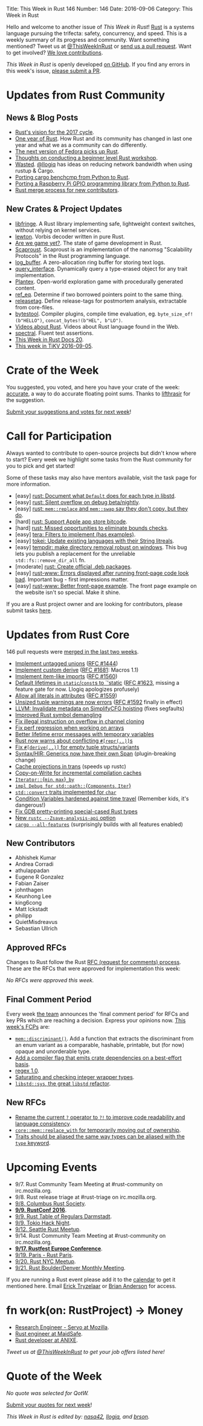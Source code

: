 Title: This Week in Rust 146
Number: 146
Date: 2016-09-06
Category: This Week in Rust

Hello and welcome to another issue of *This Week in Rust*!
[Rust](http://rust-lang.org) is a systems language pursuing the trifecta: safety, concurrency, and speed.
This is a weekly summary of its progress and community.
Want something mentioned? Tweet us at [@ThisWeekInRust](https://twitter.com/ThisWeekInRust) or [send us a pull request](https://github.com/cmr/this-week-in-rust).
Want to get involved? [We love contributions](https://github.com/rust-lang/rust/blob/master/CONTRIBUTING.md).

*This Week in Rust* is openly developed [on GitHub](https://github.com/cmr/this-week-in-rust).
If you find any errors in this week's issue, [please submit a PR](https://github.com/cmr/this-week-in-rust/pulls).

# Updates from Rust Community

## News & Blog Posts

* [Rust's vision for the 2017 cycle](https://internals.rust-lang.org/t/setting-our-vision-for-the-2017-cycle/3958).
* [One year of Rust](https://mgattozzi.github.io/2016/08/30/1-year-of-rust.html). How Rust and its community has changed in last one year and what we as a community can do differently.
* [The next version of Fedora picks up Rust](http://www.infoworld.com/article/3114475/open-source-tools/the-next-version-of-fedora-picks-up-rust.html).
* [Thoughts on conducting a beginner level Rust workshop](http://pramode.in/2016/09/05/on-teaching-rust-to-beginners/).
* [Wasted](https://llogiq.github.io/2016/08/30/wasted.html). [@llogiq](https://github.com/llogiq) has ideas on reducing network bandwidth when using rustup & Cargo.
* [Porting cargo benchcmp from Python to Rust](https://apanatshka.github.io/compsci/2016/09/04/porting-cargo-benchcmp/).
* [Porting a Raspberry Pi GPIO programming library from Python to Rust](http://pramode.in/2016/08/31/rust-library-for-rpi-gpio-pgming/).
* [Rust merge process for new contributors](https://blog.guillaume-gomez.fr/articles/2016-08-31+Rust+merge+process).

## New Crates & Project Updates

* [libfringe](https://github.com/nathan7/libfringe). A Rust library implementing safe, lightweight context switches, without relying on kernel services.
* [lewton](https://github.com/est31/lewton). Vorbis decoder written in pure Rust.
* [Are we game yet?](http://arewegameyet.com/). The state of game development in Rust.
* [Scaproust](https://github.com/blabaere/scaproust). Scaproust is an implementation of the nanomsg "Scalability Protocols" in the Rust programming language.
* [log_buffer](https://github.com/whitequark/rust-log_buffer). A zero-allocation ring buffer for storing text logs.
* [query_interface](https://github.com/Diggsey/query_interface). Dynamically query a type-erased object for any trait implementation.
* [Plantex](https://github.com/OsnaCS/plantex). Open-world exploration game with procedurally generated content.
* [ref_eq](https://github.com/emosenkis/ref_eq). Determine if two borrowed pointers point to the same thing.
* [releasetag](https://github.com/frehberg/rust-releasetag). Define release-tags for postmortem analysis, extractable from core-files.
* [bytestool](https://github.com/frehberg/rust-bytestool). Compiler plugins, compile time evaluation, eg. `byte_size_of!(b"HELLO")`, `concat_bytes!(b"HEL", b"LO")`.
* [Videos about Rust](https://daily-rust.github.io/2016/09/01/videos.html). Videos about Rust language found in the Web.
* [spectral](https://github.com/cfrancia/spectral). Fluent test assertions.
* [This Week in Rust Docs 20](http://guillaumegomez.github.io/this-week-in-rust-docs/blog/this-week-in-rust-docs-20).
* [This week in TiKV 2016-09-05](http://www.pingcap.com/tikv/2016/09/05/tikv-weekly/).

# Crate of the Week

You suggested, you voted, and here you have your crate of the week: [accurate](https://github.com/bsteinb/accurate/), a way to do accurate floating point sums. Thanks to [lifthrasir](https://users.rust-lang.org/users/lifthrasiir) for the suggestion.

[Submit your suggestions and votes for next week][submit_crate]!

[submit_crate]: https://users.rust-lang.org/t/crate-of-the-week/2704

# Call for Participation

Always wanted to contribute to open-source projects but didn't know where to start?
Every week we highlight some tasks from the Rust community for you to pick and get started!

Some of these tasks may also have mentors available, visit the task page for more information.

* [easy] [rust: Document what `Default` does for each type in libstd](https://github.com/rust-lang/rust/issues/36265).
* [easy] [rust: Silent overflow on debug beta/nightly](https://github.com/rust-lang/rust/issues/36110).
* [easy] [rust: `mem::replace` and `mem::swap` say they don't copy, but they do](https://github.com/rust-lang/rust/issues/35935).
* [hard] [rust: Support Apple app store bitcode](https://github.com/rust-lang/rust/issues/35968).
* [hard] [rust: Missed opportunities to eliminate bounds checks](https://github.com/rust-lang/rust/issues/35981).
* [easy] [tera: Filters to implement (has examples)](https://github.com/Keats/tera/issues/46).
* [easy] [tokei: Update existing languages with their String litreals](https://github.com/Aaronepower/tokei/issues/52).
* [easy] [tempdir: make directory removal robust on windows](https://github.com/rust-lang-nursery/tempdir/issues/15). This bug lets you
  publish a replacement for the unreliable `std::fs::remove_dir_all` fn.
* [moderate] [rust: Create official .deb packages](https://github.com/rust-lang/rust/issues/28307).
* [easy] [rust-www: Errors displayed after running front-page code look bad](https://github.com/rust-lang/rust-www/issues/490).
  Important bug - first impressions matter.
* [easy] [rust-www: Better front-page example](https://github.com/rust-lang/rust-www/issues/180).
  The front page example on the website isn't so special. Make it shine.

If you are a Rust project owner and are looking for contributors, please submit tasks [here][guidelines].

[guidelines]: https://users.rust-lang.org/t/twir-call-for-participation/4821

# Updates from Rust Core

146 pull requests were [merged in the last two weeks][merged].

[merged]: https://github.com/issues?q=is%3Apr+org%3Arust-lang+is%3Amerged+merged%3A2016-08-29..2016-09-05

* [Implement untagged unions](https://github.com/rust-lang/rust/pull/36016) ([RFC #1444](https://github.com/rust-lang/rfcs/pull/1444))
* [Implement custom derive](https://github.com/rust-lang/rust/pull/35957) ([RFC #1681](https://github.com/rust-lang/rust/pull/35957): Macros 1.1)
* [Implement item-like imports](https://github.com/rust-lang/rust/pull/35894) ([RFC #1560](https://github.com/rust-lang/rfcs/pull/1560))
* [Default lifetimes in `static`/`const`s to `'static](https://github.com/rust-lang/rust/pull/35915) ([RFC #1623](https://github.com/rust-lang/rfcs/pull/1623), missing a feature gate for now. Llogiq apologizes profusely)
* [Allow all literals in attributes](https://github.com/rust-lang/rust/pull/35850) ([RFC #1559](https://github.com/rust-lang/rfcs/pull/1559))
* [Unsized tuple warnings are now errors](https://github.com/rust-lang/rust/pull/34982) ([RFC #1592](https://github.com/rust-lang/rfcs/pull/1592) finally in effect)
* [LLVM: Invalidate metadata on SimplifyCFG hoisting](https://github.com/rust-lang/llvm/pull/48) (fixes segfaults)
* [Improved Rust symbol demangling](https://github.com/rust-lang/rust/pull/36059)
* [Fix illegal instruction on overflow in channel cloning](https://github.com/rust-lang/rust/pull/36104)
* [Fix perf regression when working on arrays](https://github.com/rust-lang/rust/pull/36124)
* [Better lifetime error messages with temporary variables](https://github.com/rust-lang/rust/pull/36171)
* [Rust now warns about conflicting `#[repr(..)]`s](https://github.com/rust-lang/rust/pull/34623)
* [Fix `#[derive(..)]` for empty tuple structs/variants](https://github.com/rust-lang/rust/pull/35728)
* [Syntax/HIR: Generics now have their own Span](https://github.com/rust-lang/rust/pull/35591) (plugin-breaking change)
* [Cache projections in trans](https://github.com/rust-lang/rust/pull/35761) (speeds up rustc)
* [Copy-on-Write for incremental compilation caches](https://github.com/rust-lang/rust/pull/35718)
* [`Iterator::`{`min`, `max`}`_by`](https://github.com/rust-lang/rust/pull/35856)
* [`impl Debug for std::path::`{`Components`, `Iter`}](https://github.com/rust-lang/rust/pull/36101)
* [`std::convert` traits implemented for `char`](https://github.com/rust-lang/rust/pull/35755)
* [Condition Variables hardened against time travel](https://github.com/rust-lang/rust/pull/35048) (Remember kids, it's dangerous!)
* [Fix GDB pretty-printing special-cased Rust types](https://github.com/rust-lang/rust/pull/35585)
* [New `rustc --Zsave-analysis-api` option](https://github.com/rust-lang/rust/pull/36132)
* [`cargo --all-features`](https://github.com/rust-lang/cargo/pull/3038) (surprisingly builds with all features enabled)

## New Contributors

* Abhishek Kumar
* Andrea Corradi
* athulappadan
* Eugene R Gonzalez
* Fabian Zaiser
* johnthagen
* Keunhong Lee
* king6cong
* Matt Ickstadt
* philipp
* QuietMisdreavus
* Sebastian Ullrich

## Approved RFCs

Changes to Rust follow the Rust [RFC (request for comments)
process](https://github.com/rust-lang/rfcs#rust-rfcs). These
are the RFCs that were approved for implementation this week:

*No RFCs were approved this week.*

## Final Comment Period

Every week [the team](https://www.rust-lang.org/team.html) announces the
'final comment period' for RFCs and key PRs which are reaching a
decision. Express your opinions now. [This week's FCPs][fcp] are:

[fcp]: https://github.com/rust-lang/rfcs/labels/final-comment-period

* [`mem::discriminant()`](https://github.com/rust-lang/rfcs/pull/1696). Add a function that extracts the discriminant from an enum variant as a comparable, hashable, printable, but (for now) opaque and unorderable type.
* [Add a compiler flag that emits crate dependencies on a best-effort basis](https://github.com/rust-lang/rfcs/pull/1622).
* [regex 1.0](https://github.com/rust-lang/rfcs/pull/1620).
* [Saturating and checking integer wrapper types](https://github.com/rust-lang/rfcs/pull/1534).
* [`libstd::sys`, the great `libstd` refactor](https://github.com/rust-lang/rfcs/pull/1502).

## New RFCs

* [Rename the current `?` operator to `?!` to improve code readability and language consistency](https://github.com/rust-lang/rfcs/pull/1737).
* [`core::mem::replace_with` for temporarily moving out of ownership](https://github.com/rust-lang/rfcs/pull/1736).
* [Traits should be aliased the same way types can be aliased with the `type` keyword](https://github.com/rust-lang/rfcs/pull/1733).

# Upcoming Events

* 9/7. Rust Community Team Meeting at #rust-community on irc.mozilla.org.
* 9/8. Rust release triage at #rust-triage on irc.mozilla.org.
* [9/8. Columbus Rust Society](https://www.meetup.com/columbus-rs/events/232660905/).
* **[9/9. RustConf 2016](http://rustconf.com/)**.
* [9/9. Rust Table of Regulars Darmstadt](https://www.meetup.com/de-DE/Rust-Rhein-Main/events/233544580/).
* [9/9. Tokio Hack Night](https://tokiohacknight.splashthat.com/).
* [9/12. Seattle Rust Meetup](https://www.eventbrite.com/e/mozilla-rust-seattle-meetup-tickets-12222326307?aff=erelexporg).
* 9/14. Rust Community Team Meeting at #rust-community on irc.mozilla.org.
* **[9/17. Rustfest Europe Conference](http://www.rustfest.eu/)**.
* [9/19. Paris - Rust Paris](https://www.meetup.com/Rust-Paris/events/230111512/).
* [9/20. Rust NYC Meetup](https://www.meetup.com/Rust-NYC/events/233756447/).
* [9/21. Rust Boulder/Denver Monthly Meeting](https://www.meetup.com/Rust-Boulder-Denver/events/233463725/).

If you are running a Rust event please add it to the [calendar] to get
it mentioned here. Email [Erick Tryzelaar][erickt] or [Brian
Anderson][brson] for access.

[calendar]: https://www.google.com/calendar/embed?src=apd9vmbc22egenmtu5l6c5jbfc%40group.calendar.google.com
[erickt]: mailto:erick.tryzelaar@gmail.com
[brson]: mailto:banderson@mozilla.com

# fn work(on: RustProject) -> Money

* [Research Engineer - Servo at Mozilla](https://careers.mozilla.org/position/gh/267268).
* [Rust engineer at MaidSafe](http://maidsafe.net/careers.html#rust_engineer).
* [Rust developer at ANIXE](http://anixe.pl/rust_dev/).

*Tweet us at [@ThisWeekInRust](https://twitter.com/ThisWeekInRust) to get your job offers listed here!*

# Quote of the Week

*No quote was selected for QotW.*

[Submit your quotes for next week][submit]!

[submit]: http://users.rust-lang.org/t/twir-quote-of-the-week/328

*This Week in Rust is edited by: [nasa42](https://github.com/nasa42), [llogiq](https://github.com/llogiq), and [brson](https://github.com/brson).*
